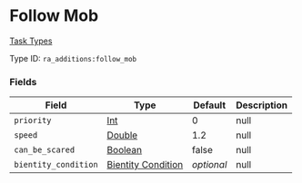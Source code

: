 # Follow Mob
[Task Types](../task_types_types.md)

Type ID: `ra_additions:follow_mob`
### Fields
Field | Type | Default | Description
------|------|---------|-------------
`priority` | [Int](../data_types/int.md) | 0 | null
`speed` | [Double](../data_types/double.md) | 1.2 | null
`can_be_scared` | [Boolean](../data_types/boolean.md) | false | null
`bientity_condition` | [Bientity Condition](../data_types/bientity_condition.md) | _optional_ | null
